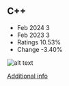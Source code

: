 ## C++
* Feb 2024 3
* Feb 2023 3
* Ratings 10.53%
* Change -3.40%

![alt text][logo2]

[logo2]: https://www.tiobe.com/wp-content/themes/tiobe/tiobe-index/images/C__.png

[Additional info](https://www.w3schools.com/cpp/cpp_intro.asp)
